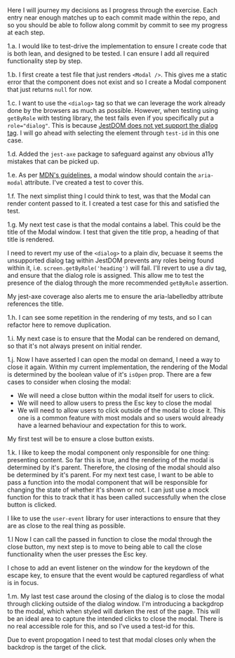 Here I will journey my decisions as I progress through the exercise. Each entry near enough matches up to each commit made within the repo, and so you should be able to follow along commit by commit to see my progress at each step.

1.a.
I would like to test-drive the implementation to ensure I create code that is both lean, and designed to be tested. I can ensure I add all required functionality step by step.

1.b.
I first create a test file that just renders `<Modal />`. This gives me a static error that the component does not exist and so I create a Modal component that just returns `null` for now.

1.c.
I want to use the `<dialog>` tag so that we can leverage the work already done by the browsers as much as possible. However, when testing using `getByRole` with testing library, the test fails even if you specifically put a `role="dialog"`. This is because [JestDOM does not yet support the dialog tag](https://github.com/jsdom/jsdom/issues/3294). I will go ahead with selecting the element through `test-id` in this one case.

1.d.
Added the `jest-axe` package to safeguard against any obvious a11y mistakes that can be picked up.

1.e.
As per [MDN's guidelines](https://developer.mozilla.org/en-US/docs/Web/HTML/Element/dialog), a modal window should contain the `aria-modal` attribute. I've created a test to cover this.

1.f.
The next simplist thing I could think to test, was that the Modal can render content passed to it. I created a test case for this and satisfied the test.

1.g.
My next test case is that the modal contains a label. This could be the title of the Modal window. I test that given the title prop, a heading of that title is rendered.

I need to revert my use of the `<dialog>` to a plain div, becuase it seems the unsupported dialog tag within JestDOM prevents any roles being found within it, i.e. `screen.getByRole('heading')` will fail. I'll revert to use a div tag, and ensure that the dialog role is assigned. This allow me to test the presence of the dialog through the more recommended `getByRole` assertion.

My jest-axe coverage also alerts me to ensure the aria-labelledby attribute references the title.

1.h.
I can see some repetition in the rendering of my tests, and so I can refactor here to remove duplication.

1.i.
My next case is to ensure that the Modal can be rendered on demand, so that it's not always present on initial render.

1.j.
Now I have asserted I can open the modal on demand, I need a way to close it again. Within my current implementation, the rendering of the Modal is determined by the boolean value of it's `isOpen` prop. There are a few cases to consider when closing the modal:

- We will need a close button within the modal itself for users to click.
- We will need to allow users to press the Esc key to close the modal
- We will need to allow users to click outside of the modal to close it. This one is a common feature with most modals and so users would already have a learned behaviour and expectation for this to work.

My first test will be to ensure a close button exists.

1.k.
I like to keep the modal component only responsible for one thing: presenting content. So far this is true, and the rendering of the modal is determined by it's parent. Therefore, the closing of the modal should also be determined by it's parent. For my next test case, I want to be able to pass a function into the modal component that will be responsible for changing the state of whether it's shown or not. I can just use a mock function for this to track that it has been called successfully when the close button is clicked.

I like to use the `user-event` library for user interactions to ensure that they are as close to the real thing as possible.

1.l
Now I can call the passed in function to close the modal through the close button, my next step is to move to being able to call the close functionality when the user presses the Esc key.

I chose to add an event listener on the window for the keydown of the escape key, to ensure that the event would be captured regardless of what is in focus.

1.m.
My last test case around the closing of the dialog is to close the modal through clicking outside of the dialog window. I'm introducing a backgdrop to the modal, which when styled will darken the rest of the page. This will be an ideal area to capture the intended clicks to close the modal. There is no real accessible role for this, and so I've used a test-id for this.

Due to event propogation I need to test that modal closes only when the backdrop is the target of the click.

